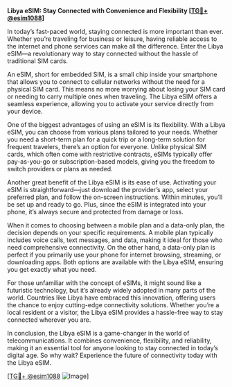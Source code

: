 **Libya eSIM: Stay Connected with Convenience and Flexibility [[TG💪+ @esim1088](https://t.me/s/esim1088)]**

In today’s fast-paced world, staying connected is more important than ever. Whether you’re traveling for business or leisure, having reliable access to the internet and phone services can make all the difference. Enter the Libya eSIM—a revolutionary way to stay connected without the hassle of traditional SIM cards.

An eSIM, short for embedded SIM, is a small chip inside your smartphone that allows you to connect to cellular networks without the need for a physical SIM card. This means no more worrying about losing your SIM card or needing to carry multiple ones when traveling. The Libya eSIM offers a seamless experience, allowing you to activate your service directly from your device.

One of the biggest advantages of using an eSIM is its flexibility. With a Libya eSIM, you can choose from various plans tailored to your needs. Whether you need a short-term plan for a quick trip or a long-term solution for frequent travelers, there’s an option for everyone. Unlike physical SIM cards, which often come with restrictive contracts, eSIMs typically offer pay-as-you-go or subscription-based models, giving you the freedom to switch providers or plans as needed.

Another great benefit of the Libya eSIM is its ease of use. Activating your eSIM is straightforward—just download the provider’s app, select your preferred plan, and follow the on-screen instructions. Within minutes, you’ll be set up and ready to go. Plus, since the eSIM is integrated into your phone, it’s always secure and protected from damage or loss.

When it comes to choosing between a mobile plan and a data-only plan, the decision depends on your specific requirements. A mobile plan typically includes voice calls, text messages, and data, making it ideal for those who need comprehensive connectivity. On the other hand, a data-only plan is perfect if you primarily use your phone for internet browsing, streaming, or downloading apps. Both options are available with the Libya eSIM, ensuring you get exactly what you need.

For those unfamiliar with the concept of eSIMs, it might sound like a futuristic technology, but it’s already widely adopted in many parts of the world. Countries like Libya have embraced this innovation, offering users the chance to enjoy cutting-edge connectivity solutions. Whether you’re a local resident or a visitor, the Libya eSIM provides a hassle-free way to stay connected wherever you are.

In conclusion, the Libya eSIM is a game-changer in the world of telecommunications. It combines convenience, flexibility, and reliability, making it an essential tool for anyone looking to stay connected in today’s digital age. So why wait? Experience the future of connectivity today with the Libya eSIM. 

[[TG💪+ @esim1088](https://t.me/s/esim1088) ![Image](https://i.postimg.cc/Y0z9fWf4/image.png)]